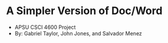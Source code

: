 # A Simpler Version of Doc/Word
- APSU CSCI 4600 Project
- By: Gabriel Taylor, John Jones, and Salvador Menez

